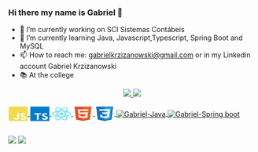 ### Hi there my name is Gabriel 👋

- 🔭 I’m currently working on SCI Sistemas Contábeis
- 🌱 I’m currently learning Java, Javascript,Typescript, Spring Boot and MySQL
- 📫 How to reach me: gabrielkrzizanowski@gmail.com or in my Linkedin account Gabriel Krzizanowski
- 📚 At the college

<div align="center">
  <a href="https://github.com/Gabrielkr28">
  <img height="180em" src="https://github-readme-stats.vercel.app/api?username=Gabrielkr28&show_icons=true&theme=dark&include_all_commits=true&count_private=true"/>
  <img height="180em" src="https://github-readme-stats.vercel.app/api/top-langs/?username=Gabrielkr28&layout=compact&langs_count=7&theme=dark"/>
</div>
  <div style="display: inline_block"><br>
  <img align="center" alt="Gabriel-Js" height="30" width="40" src="https://raw.githubusercontent.com/devicons/devicon/master/icons/javascript/javascript-plain.svg">
  <img align="center" alt="Gabriel-Ts" height="30" width="40" src="https://raw.githubusercontent.com/devicons/devicon/master/icons/typescript/typescript-plain.svg">
  <img align="center" alt="Gabriel-React" height="30" width="40" src="https://raw.githubusercontent.com/devicons/devicon/master/icons/react/react-original.svg">
  <img align="center" alt="Gabriel-HTML" height="30" width="40" src="https://raw.githubusercontent.com/devicons/devicon/master/icons/html5/html5-original.svg">
  <img align="center" alt="Gabriel-CSS" height="30" width="40" src="https://raw.githubusercontent.com/devicons/devicon/master/icons/css3/css3-original.svg">
  <img align="center" alt="Gabriel-Java" height="30" width="40" src="https://cdn.jsdelivr.net/gh/devicons/devicon/icons/java/java-original.svg">
  <img align="center" alt="Gabriel-Spring boot" height="30" width="40" src="https://cdn.jsdelivr.net/gh/devicons/devicon/icons/spring/spring-original.svg"> 
</div>
  
  ##
  
  <div> 
  <a href = "mailto:gabrielkrzizanowski@gmail.com"><img src="https://img.shields.io/badge/-Gmail-%23333?style=for-the-badge&logo=gmail&logoColor=white" target="_blank"></a>
  <a href="https://www.linkedin.com/in/gabriel-krzizanowski-26662918a" target="_blank"><img src="https://img.shields.io/badge/-LinkedIn-%230077B5?style=for-the-badge&logo=linkedin&logoColor=white" target="_blank"></a> 
 
 
</div>

